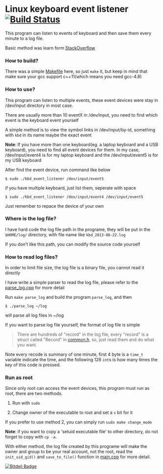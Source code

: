 Linux keyboard event listener [![Build Status](https://travis-ci.org/newkedison/kbd_event_listener.png?branch=master)](https://travis-ci.org/newkedison/kbd_event_listener)
=============================

This program can listen to events of keyboard and then save them every minute to a log file.

Basic method was learn form [StackOverflow](http://stackoverflow.com/a/2554421/1032255)

### How to build?

There was a simple [Makefile](Makefile) here, so just `make` it, but keep in mind that make sure your gcc support c++11(which means you need gcc-4.8)

### How to use?

This program can listen to multiple events, these event devices were stay in /dev/input directory in most case. 

There are usually more than 10 eventX in /dev/input, you need to find which event is the keyboard event yourself

A simple method is to view the symbol links in /dev/input/by-id, something with `kbd` in its name maybe the exact event

**Note**: If you have more than one keyboard(eg. a laptop keyboard and a USB keyboard), you need to find all event devices for them. In my case, /dev/input/event4 is for my laptop keyboard and the /dev/input/event5 is for my USB keyboard

After find the event device, run command like below

    $ sudo ./kbd_event_listener /dev/input/event5

if you have multiple keyboard, just list them, seperate with space

    $ sudo ./kbd_event_listener /dev/input/event4 /dev/input/event5

Just remember to repace the device of your own

### Where is the log file?

I have hard code the log file path in the programe, they will be put in the `$HOME/log/` directory, with file name like `kbd_2013-08-22.log`

If you don't like this path, you can modify the source code yourself

### How to read log files?

In order to limit file size, the log file is a binary file, you cannot read it directly

I have write a simple parser to read the log file, please refer to the [parse_log.cpp](parse_log.cpp) for more detail

Run `make parse_log` and build the program `parse_log`, and then

    $ ./parse_log ~/log

will parse all log files in ~/log

If you want to parse log file yourself, the format of log file is simple

> There are hundreds of "record" in the log file, every "record" is a struct called "Record" in [common.h](common.h), so, just read them and do what you want. 

Note every recode is summary of one minute, first 4 byte is a `time_t` variable indicate the time, and the following 128 `int`s is how many times the key of this code is pressed.

### Run as root

Since only root can access the event devices, this program must run as root, there are two methods.

1. Run with `sudo`

2. Change owner of the executable to root and set a `s` bit for it

If you prefer to use method 2, you can simply run `sudo make change_mode`

**Note**: if you want to copy a 'setuid executable file' to other directory, do not forget to copy with `cp -a`.

With either method, the log file created by this programe will make the owner and group to be your real account, not the root, read the `init_uid_gid()` and `save_to_file()` function in [main.cpp](main.cpp) for more detail.


[![Bitdeli Badge](https://d2weczhvl823v0.cloudfront.net/newkedison/kbd_event_listener/trend.png)](https://bitdeli.com/free "Bitdeli Badge")

